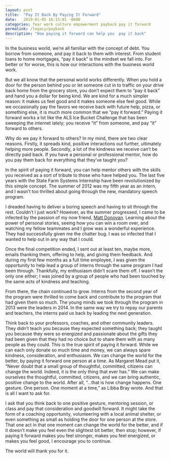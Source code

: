 ```yaml
---
layout: post
title:  "Pay It Back By Paying It Forward"
date:   2019-01-05 16:15:01 -0600
categories: fear work culture empowerment payback pay it forward
permalink: /legacy/payback
description: "How paying it forward can help you  pay it back"
---
```


In the business world, we’re all familiar with the concept of debt.
You borrow from someone, and pay it back to them with interest.
From student loans to home mortgages, “pay it back” is the mindset we fall into.
For better or for worse, this is how our interactions with the business world work.

But we all know that the personal world works differently.
When you hold a door for the person behind you or let someone cut in to traffic on your drive back home from the grocery store, you don’t expect them to “pay it back” and hand you a dollar for being kind.
We are kind for a much simpler reason: it makes us feel good and it makes someone else feel good.
While we occasionally pay the favors we receive back with future help, pizza, or something else, it is much more common that we “pay it forward.”
Paying it forward works a lot like the ALS Ice Bucket Challenge that has been sweeping the internet lately; you receive “it” from someone, and pay “it” forward to others.

Why do we pay it forward to others?
In my mind, there are two clear reasons.
Firstly, it spreads kind, positive interactions out further, ultimately helping more people.
Secondly, a lot of the kindness we receive can’t be directly paid back.
If you have a personal or professional mentor, how do you pay them back for everything that they’ve taught you?

In the spirit of paying it forward, you can help mentor others with the skills you received as a sort of tribute to those who have helped you.
The last five years with the State Farm Systems Internship have been revolutionized by this simple concept.
The summer of 2012 was my fifth year as an intern, and I wasn’t too thrilled about going through the new, mandatory speech program.

I dreaded having to deliver a boring speech and having to sit through the rest.
Couldn’t I just work?
However, as the summer progressed, I came to be infected by the passion of my now friend, [Matt Donovan](https://www.linkedin.com/in/mcjdonovan/).
Learning about the power of personal stories, seeing how you can win a room over, and watching my fellow teammates and I grow was a wonderful experience.
They had successfully given me the chatter bug.
I was so infected that I wanted to help out in any way that I could.

Once the final competition ended, I sent out at least ten, maybe more, emails thanking them, offering to help, and giving them feedback.
And during my first few months as a full time employee, I was given the opportunity to help lead a group of interns through the same program I had been through.
Thankfully, my enthusiasm didn’t scare them off.
I wasn’t the only one either; I was joined by a group of people who had been touched by the same acts of kindness and teaching.

From there, the chain continued to grow.
Interns from the second year of the program were thrilled to come back and contribute to the program that had given them so much.
The young minds we took through the program in 2013 were the leaders in 2014.
In the same way we try to repay our parents and teachers, the interns paid us back by leading the next generation.

Think back to your professors, coaches, and other community leaders.
They didn’t teach you because they expected something back; they taught you because they were so energized and passionate about the gifts they had been given that they had no choice but to share them with as many people as they could.
This is the true spirit of paying it forward.
While we can each only donate so much time and money, we can always spare kindness, consideration, and enthusiasm.
We can change the world for the better, by paying it forward one person at a time.
As Margaret Mead put it, “Never doubt that a small group of thoughtful, committed, citizens can change the world. Indeed, it is the only thing that ever has.”
We can make ourselves the thoughtful, committed, citizens, and we can bring authentic, positive change to the world.
After all, “…that is how change happens. One gesture. One person. One moment at a time,” as Libba Bray wrote.
And that is all I want to ask for.

I ask that you think back to one positive gesture, mentoring session, or class and pay that consideration and goodwill forward.
It might take the form of a coaching opportunity, volunteering with a local animal shelter, or even something as small as holding the door for one person at the store.
That one act in that one moment can change the world for the better, and if it doesn’t make you feel even the slightest bit better, then stop; however, if paying it forward makes you feel stronger, makes you feel energized, or makes you feel good, I encourage you to continue.

The world will thank you for it.
